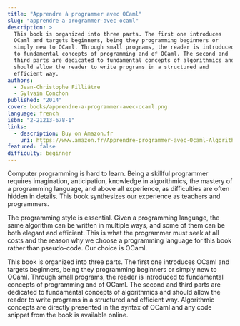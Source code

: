 ```yaml
---
title: "Apprendre à programmer avec OCaml"
slug: "apprendre-a-programmer-avec-ocaml"
description: >
  This book is organized into three parts. The first one introduces
  OCaml and targets beginners, being they programming beginners or
  simply new to OCaml. Through small programs, the reader is introduced
  to fundamental concepts of programming and of OCaml. The second and
  third parts are dedicated to fundamental concepts of algorithmics and
  should allow the reader to write programs in a structured and
  efficient way.
authors:
  - Jean-Christophe Filliâtre
  - Sylvain Conchon
published: "2014"
cover: books/apprendre-a-programmer-avec-ocaml.png
language: french
isbn: "2-21213-678-1"
links:
  - description: Buy on Amazon.fr
    uri: https://www.amazon.fr/Apprendre-programmer-avec-Ocaml-Algorithmes/dp/2212136781/
featured: false
difficulty: beginner
---
```


Computer programming is hard to learn. Being a skillful programmer
requires imagination, anticipation, knowledge in algorithmics, the
mastery of a programming language, and above all experience, as
difficulties are often hidden in details.  This book synthesizes our
experience as teachers and programmers.

The programming style is essential. Given a programming language, the
same algorithm can be written in multiple ways, and some of them can
be both elegant and efficient. This is what the programmer must seek
at all costs and the reason why we choose a programming language for
this book rather than pseudo-code. Our choice is OCaml.

This book is organized into three parts. The first one introduces
OCaml and targets beginners, being they programming beginners or
simply new to OCaml. Through small programs, the reader is introduced
to fundamental concepts of programming and of OCaml. The second and
third parts are dedicated to fundamental concepts of algorithmics and
should allow the reader to write programs in a structured and
efficient way. Algorithmic concepts are directly presented in the
syntax of OCaml and any code snippet from the book is available
online.

